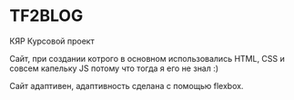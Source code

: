 # TF2BLOG
КЯР Курсовой проект 

Сайт, при создании котрого в основном использовались HTML, CSS и совсем капельку JS потому что тогда я его не знал :)

Сайт адаптивен, адаптивность сделана с помощью flexbox.

